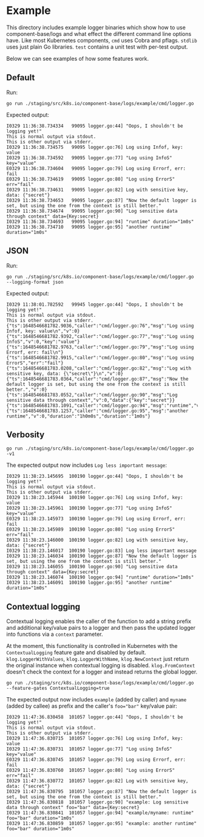 # Example

This directory includes example logger binaries which show how to use
component-base/logs and what effect the different command line options have.
Like most Kubernetes components, `cmd` uses Cobra and pflags. `stdlib` uses
just plain Go libraries. `test` contains a unit test with per-test output.

Below we can see examples of how some features work.

## Default

Run:
```console
go run ./staging/src/k8s.io/component-base/logs/example/cmd/logger.go
```

Expected output:
```
I0329 11:36:38.734334   99095 logger.go:44] "Oops, I shouldn't be logging yet!"
This is normal output via stdout.
This is other output via stderr.
I0329 11:36:38.734575   99095 logger.go:76] Log using Infof, key: value
I0329 11:36:38.734592   99095 logger.go:77] "Log using InfoS" key="value"
E0329 11:36:38.734604   99095 logger.go:79] Log using Errorf, err: fail
E0329 11:36:38.734619   99095 logger.go:80] "Log using ErrorS" err="fail"
I0329 11:36:38.734631   99095 logger.go:82] Log with sensitive key, data: {"secret"}
I0329 11:36:38.734653   99095 logger.go:87] "Now the default logger is set, but using the one from the context is still better."
I0329 11:36:38.734674   99095 logger.go:90] "Log sensitive data through context" data={Key:secret}
I0329 11:36:38.734693   99095 logger.go:94] "runtime" duration="1m0s"
I0329 11:36:38.734710   99095 logger.go:95] "another runtime" duration="1m0s"
```

## JSON 

Run:
```console
go run ./staging/src/k8s.io/component-base/logs/example/cmd/logger.go --logging-format json
```

Expected output:
```
I0329 11:38:01.782592   99945 logger.go:44] "Oops, I shouldn't be logging yet!"
This is normal output via stdout.
This is other output via stderr.
{"ts":1648546681782.9036,"caller":"cmd/logger.go:76","msg":"Log using Infof, key: value\n","v":0}
{"ts":1648546681782.9392,"caller":"cmd/logger.go:77","msg":"Log using InfoS","v":0,"key":"value"}
{"ts":1648546681782.9763,"caller":"cmd/logger.go:79","msg":"Log using Errorf, err: fail\n"}
{"ts":1648546681782.9915,"caller":"cmd/logger.go:80","msg":"Log using ErrorS","err":"fail"}
{"ts":1648546681783.0208,"caller":"cmd/logger.go:82","msg":"Log with sensitive key, data: {\"secret\"}\n","v":0}
{"ts":1648546681783.0364,"caller":"cmd/logger.go:87","msg":"Now the default logger is set, but using the one from the context is still better.","v":0}
{"ts":1648546681783.0552,"caller":"cmd/logger.go:90","msg":"Log sensitive data through context","v":0,"data":{"key":"secret"}}
{"ts":1648546681783.1091,"caller":"cmd/logger.go:94","msg":"runtime","v":0,"duration":"1m0s"}
{"ts":1648546681783.1257,"caller":"cmd/logger.go:95","msg":"another runtime","v":0,"duration":"1h0m0s","duration":"1m0s"}
```

## Verbosity

```console
go run ./staging/src/k8s.io/component-base/logs/example/cmd/logger.go -v1
```

The expected output now includes `Log less important message`:
```
I0329 11:38:23.145695  100190 logger.go:44] "Oops, I shouldn't be logging yet!"
This is normal output via stdout.
This is other output via stderr.
I0329 11:38:23.145944  100190 logger.go:76] Log using Infof, key: value
I0329 11:38:23.145961  100190 logger.go:77] "Log using InfoS" key="value"
E0329 11:38:23.145973  100190 logger.go:79] Log using Errorf, err: fail
E0329 11:38:23.145989  100190 logger.go:80] "Log using ErrorS" err="fail"
I0329 11:38:23.146000  100190 logger.go:82] Log with sensitive key, data: {"secret"}
I0329 11:38:23.146017  100190 logger.go:83] Log less important message
I0329 11:38:23.146034  100190 logger.go:87] "Now the default logger is set, but using the one from the context is still better."
I0329 11:38:23.146055  100190 logger.go:90] "Log sensitive data through context" data={Key:secret}
I0329 11:38:23.146074  100190 logger.go:94] "runtime" duration="1m0s"
I0329 11:38:23.146091  100190 logger.go:95] "another runtime" duration="1m0s"
```

## Contextual logging

Contextual logging enables the caller of the function to add a string prefix
and additional key/value pairs to a logger and then pass the updated logger
into functions via a `context` parameter.

At the moment, this functionality is controlled in Kubernetes with the
`ContextualLogging` feature gate and disabled by
default. `klog.LoggerWithValues`, `klog.LoggerWithName`, `klog.NewContext` just
return the original instance when contextual logging is
disabled. `klog.FromContext` doesn't check the context for a logger and instead
returns the global logger.

```console
go run ./staging/src/k8s.io/component-base/logs/example/cmd/logger.go --feature-gates ContextualLogging=true
```

The expected output now includes `example` (added by caller) and `myname`
(added by callee) as prefix and the caller's `foo="bar"` key/value pair:
```
I0329 11:47:36.830458  101057 logger.go:44] "Oops, I shouldn't be logging yet!"
This is normal output via stdout.
This is other output via stderr.
I0329 11:47:36.830715  101057 logger.go:76] Log using Infof, key: value
I0329 11:47:36.830731  101057 logger.go:77] "Log using InfoS" key="value"
E0329 11:47:36.830745  101057 logger.go:79] Log using Errorf, err: fail
E0329 11:47:36.830760  101057 logger.go:80] "Log using ErrorS" err="fail"
I0329 11:47:36.830772  101057 logger.go:82] Log with sensitive key, data: {"secret"}
I0329 11:47:36.830795  101057 logger.go:87] "Now the default logger is set, but using the one from the context is still better."
I0329 11:47:36.830818  101057 logger.go:90] "example: Log sensitive data through context" foo="bar" data={Key:secret}
I0329 11:47:36.830841  101057 logger.go:94] "example/myname: runtime" foo="bar" duration="1m0s"
I0329 11:47:36.830859  101057 logger.go:95] "example: another runtime" foo="bar" duration="1m0s"
```
